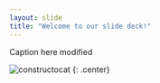 ```yaml
---
layout: slide
title: "Welcome to our slide deck!"
---
```


Caption here modified

![constructocat](https://octodex.github.com/images/constructocat2.jpg)
{: .center}
